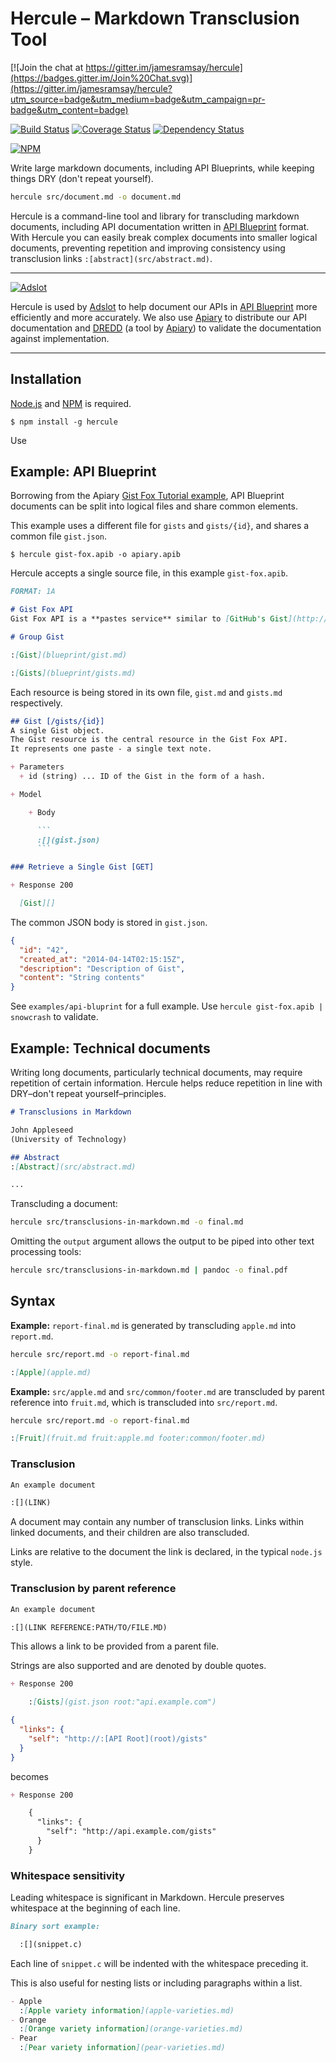 # Hercule – Markdown Transclusion Tool

[![Join the chat at https://gitter.im/jamesramsay/hercule](https://badges.gitter.im/Join%20Chat.svg)](https://gitter.im/jamesramsay/hercule?utm_source=badge&utm_medium=badge&utm_campaign=pr-badge&utm_content=badge)

[![Build Status](https://travis-ci.org/jamesramsay/hercule.svg)](https://travis-ci.org/jamesramsay/hercule)
[![Coverage Status](https://coveralls.io/repos/jamesramsay/hercule/badge.svg)](https://coveralls.io/r/jamesramsay/hercule)
[![Dependency Status](https://david-dm.org/jamesramsay/hercule.svg)](https://david-dm.org/jamesramsay/hercule)

[![NPM](https://nodei.co/npm/hercule.png)](https://nodei.co/npm/hercule/)

Write large markdown documents, including API Blueprints, while keeping things DRY (don't repeat yourself).

```bash
hercule src/document.md -o document.md
```

Hercule is a command-line tool and library for transcluding markdown documents, including API documentation written in [API Blueprint](http://apiblueprint.org) format. With Hercule you can easily break complex documents into smaller logical documents, preventing repetition and improving consistency using transclusion links `:[abstract](src/abstract.md)`.

-----

[![Adslot](http://l.jwr.vc/1asBO+)](http://adslot.com/)

Hercule is used by [Adslot](http://adslot.com) to help document our APIs in [API Blueprint](http://apiblueprint.org) more efficiently and more accurately. We also use [Apiary](http://apiary.io) to distribute our API documentation and [DREDD](https://github.com/apiaryio/dredd) (a tool by [Apiary](http://apiary.io)) to validate the documentation against implementation.

-----

## Installation

[Node.js](http://nodejs.org) and [NPM](http://npmjs.org) is required.

```
$ npm install -g hercule
```

Use

## Example: API Blueprint

Borrowing from the Apiary [Gist Fox Tutorial example](http://apiary.io/blueprint), API Blueprint documents can be split into logical files and share common elements.

This example uses a different file for `gists` and `gists/{id}`, and shares a common file `gist.json`.

```
$ hercule gist-fox.apib -o apiary.apib
```

Hercule accepts a single source file, in this example `gist-fox.apib`.

```markdown
FORMAT: 1A

# Gist Fox API
Gist Fox API is a **pastes service** similar to [GitHub's Gist](http://gist.github.com).

# Group Gist

:[Gist](blueprint/gist.md)

:[Gists](blueprint/gists.md)
```

Each resource is being stored in its own file, `gist.md` and `gists.md` respectively.

```markdown
## Gist [/gists/{id}]
A single Gist object.
The Gist resource is the central resource in the Gist Fox API.
It represents one paste - a single text note.

+ Parameters
  + id (string) ... ID of the Gist in the form of a hash.

+ Model

    + Body

      ```
      :[](gist.json)
      ```

### Retrieve a Single Gist [GET]

+ Response 200

  [Gist][]
```

The common JSON body is stored in `gist.json`.

```json
{
  "id": "42",
  "created_at": "2014-04-14T02:15:15Z",
  "description": "Description of Gist",
  "content": "String contents"
}
```

See `examples/api-bluprint` for a full example.
Use `hercule gist-fox.apib | snowcrash` to validate.

## Example: Technical documents

Writing long documents, particularly technical documents, may require repetition of certain information.
Hercule helps reduce repetition in line with DRY–don't repeat yourself–principles.

```markdown
# Transclusions in Markdown

John Appleseed
(University of Technology)

## Abstract
:[Abstract](src/abstract.md)

...

```

Transcluding a document:

```bash
hercule src/transclusions-in-markdown.md -o final.md
```

Omitting the `output` argument allows the output to be piped into other text processing tools:

```bash
hercule src/transclusions-in-markdown.md | pandoc -o final.pdf
```

## Syntax

**Example:** `report-final.md` is generated by transcluding `apple.md` into `report.md`.

```bash
hercule src/report.md -o report-final.md
```

```markdown
:[Apple](apple.md)
```

**Example:** `src/apple.md` and `src/common/footer.md` are transcluded by parent reference into `fruit.md`,
which is transcluded into `src/report.md`.

```bash
hercule src/report.md -o report-final.md
```

```markdown
:[Fruit](fruit.md fruit:apple.md footer:common/footer.md)
```

### Transclusion

```markdown
An example document

:[](LINK)
```

A document may contain any number of transclusion links.
Links within linked documents, and their children are also transcluded.

Links are relative to the document the link is declared, in the typical `node.js` style.

### Transclusion by parent reference

```markdown
An example document

:[](LINK REFERENCE:PATH/TO/FILE.MD)
```

This allows a link to be provided from a parent file.

Strings are also supported and are denoted by double quotes.

```md
+ Response 200

    :[Gists](gist.json root:"api.example.com")
```

```json
{
  "links": {
    "self": "http://:[API Root](root)/gists"
  }
}
```

becomes

```md
+ Response 200

    {
      "links": {
        "self": "http://api.example.com/gists"
      }
    }
```

### Whitespace sensitivity

Leading whitespace is significant in Markdown.
Hercule preserves whitespace at the beginning of each line.

```markdown
Binary sort example:

  :[](snippet.c)

```

Each line of `snippet.c` will be indented with the whitespace preceding it.

This is also useful for nesting lists or including paragraphs within a list.

```markdown
- Apple
  :[Apple variety information](apple-varieties.md)
- Orange
  :[Orange variety information](orange-varieties.md)
- Pear
  :[Pear variety information](pear-varieties.md)
```
